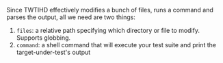 Since TWTIHD effectively modifies a bunch of files, runs a command and parses the output, all we need are two things:

1. `files`: a relative path specifying which directory or file to modify. Supports globbing.
2. `command`: a shell command that will execute your test suite and print the target-under-test's output
